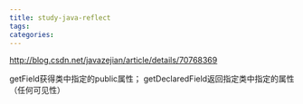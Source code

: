 ```yaml
---
title: study-java-reflect
tags:
categories:
---
```

http://blog.csdn.net/javazejian/article/details/70768369


getField获得类中指定的public属性；
getDeclaredField返回指定类中指定的属性（任何可见性）
